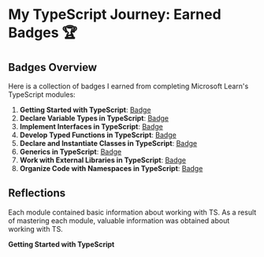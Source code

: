 # My TypeScript Journey: Earned Badges 🏆

## Badges Overview

Here is a collection of badges I earned from completing Microsoft Learn's TypeScript modules:
1. **Getting Started with TypeScript**: [Badge](https://learn.microsoft.com/en-us/users/18405856/achievements/yvhaxj2r)
2. **Declare Variable Types in TypeScript**: [Badge](https://learn.microsoft.com/en-us/users/18405856/achievements/x2322lqy)
3. **Implement Interfaces in TypeScript**: [Badge](https://learn.microsoft.com/en-us/users/18405856/achievements/j6ps455t)
4. **Develop Typed Functions in TypeScript**: [Badge](https://learn.microsoft.com/en-us/users/18405856/achievements/9n5h5ebu)
5. **Declare and Instantiate Classes in TypeScript**: [Badge](https://learn.microsoft.com/en-us/users/18405856/achievements/9n58yy9u)
6. **Generics in TypeScript**: [Badge](https://learn.microsoft.com/en-us/users/18405856/achievements/yv8z5x7r)
7. **Work with External Libraries in TypeScript**: [Badge](https://learn.microsoft.com/en-us/users/18405856/achievements/vkr44ajm)
8. **Organize Code with Namespaces in TypeScript**: [Badge](https://learn.microsoft.com/en-us/users/18405856/achievements/wa9r7bwn)

## Reflections
Each module contained basic information about working with TS. As a result of mastering each module, valuable information was obtained about working with TS.

**Getting Started with TypeScript**
